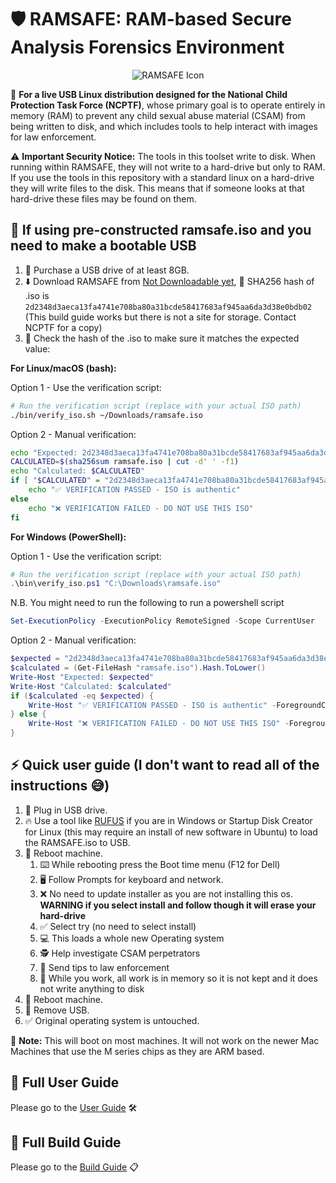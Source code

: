 # 🛡️ RAMSAFE: RAM-based Secure Analysis Forensics Environment

<div align="center">
  <img src="ramsafe_wallpaper.ico" alt="RAMSAFE Icon">
</div>

🎯 **For a live USB Linux distribution designed for the National Child Protection Task Force (NCPTF)**, whose primary goal is to operate entirely in memory (RAM) to prevent any child sexual abuse material (CSAM) from being written to disk, and which includes tools to help interact with images for law enforcement.

⚠️ **Important Security Notice:** The tools in this toolset write to disk. When running within RAMSAFE, they will not write to a hard-drive but only to RAM. If you use the tools in this repository with a standard linux on a hard-drive they will write files to the disk. This means that if someone looks at that hard-drive these files may be found on them.

## 🚀 If using pre-constructed ramsafe.iso and you need to make a bootable USB

1. 🛒 Purchase a USB drive of at least 8GB.
2. ⬇️ Download RAMSAFE from [Not Downloadable yet](https://ramsafe.org), 🔐 SHA256 hash of .iso is  `2d2348d3aeca13fa4741e708ba80a31bcde58417683af945aa6da3d38e0bdb02` (This build guide works but there is not a site for storage. Contact NCPTF for a copy)
3. 🔐 Check the hash of the .iso to make sure it matches the expected value:

**For Linux/macOS (bash):**

Option 1 - Use the verification script:

```bash
# Run the verification script (replace with your actual ISO path)
./bin/verify_iso.sh ~/Downloads/ramsafe.iso
```

Option 2 - Manual verification:

```bash
echo "Expected: 2d2348d3aeca13fa4741e708ba80a31bcde58417683af945aa6da3d38e0bdb02"
CALCULATED=$(sha256sum ramsafe.iso | cut -d' ' -f1)
echo "Calculated: $CALCULATED"
if [ "$CALCULATED" = "2d2348d3aeca13fa4741e708ba80a31bcde58417683af945aa6da3d38e0bdb02" ]; then
    echo "✅ VERIFICATION PASSED - ISO is authentic"
else
    echo "❌ VERIFICATION FAILED - DO NOT USE THIS ISO"
fi
```

**For Windows (PowerShell):**

Option 1 - Use the verification script:

```powershell
# Run the verification script (replace with your actual ISO path)
.\bin\verify_iso.ps1 "C:\Downloads\ramsafe.iso"
```

N.B. You might need to run the following to run a powershell script

```powershell
Set-ExecutionPolicy -ExecutionPolicy RemoteSigned -Scope CurrentUser
```

Option 2 - Manual verification:

```powershell
$expected = "2d2348d3aeca13fa4741e708ba80a31bcde58417683af945aa6da3d38e0bdb02"
$calculated = (Get-FileHash "ramsafe.iso").Hash.ToLower()
Write-Host "Expected: $expected"
Write-Host "Calculated: $calculated"
if ($calculated -eq $expected) {
    Write-Host "✅ VERIFICATION PASSED - ISO is authentic" -ForegroundColor Green
} else {
    Write-Host "❌ VERIFICATION FAILED - DO NOT USE THIS ISO" -ForegroundColor Red
}
```

## ⚡ Quick user guide (I don't want to read all of the instructions 😅)

1. 🔌 Plug in USB drive.
2. 🔥 Use a tool like [RUFUS](https://rufus.ie/en/) if you are in Windows or Startup Disk Creator for Linux (this may require an install of new software in Ubuntu) to load the RAMSAFE.iso to USB.
3. 🔄 Reboot machine.
    1. ⌨️ While rebooting press the Boot time menu (F12 for Dell)
    2. 🖥️ Follow Prompts for keyboard and network.
    3. ❌ No need to update installer as you are not installing this os. **WARNING if you select install and follow though it will erase your hard-drive**
    4. ✅ Select try (no need to select install)
    5. 💻 This loads a whole new Operating system
    6. 🕵️ Help investigate CSAM perpetrators
    7. 📧 Send tips to law enforcement
    8. 🧠 While you work, all work is in memory so it is not kept and it does not write anything to disk
4. 🔄 Reboot machine.
5. 🔌 Remove USB.
6. ✅ Original operating system is untouched.

📝 **Note:** This will boot on most machines. It will not work on the newer Mac Machines that use the M series chips as they are ARM based.

## 📖 Full User Guide

Please go to the [User Guide](user_guide.md) 🛠️

## 🔨 Full Build Guide

Please go to the [Build Guide](build_guide.md) 📋
